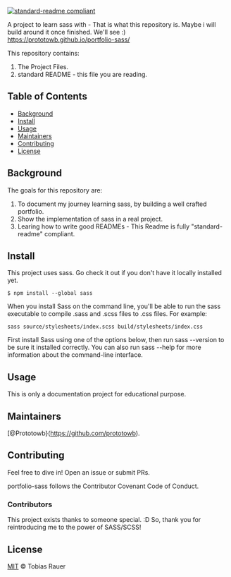 [![standard-readme compliant](https://img.shields.io/badge/readme%20style-standard-brightgreen.svg?style=flat-square)](https://github.com/RichardLitt/standard-readme)

A project to learn sass with - That is what this repository is. Maybe i will build around it once finished. We'll see :) https://prototowb.github.io/portfolio-sass/

This repository contains:

1. The Project Files.
2. standard README - this file you are reading.

## Table of Contents

- [Background](#background)
- [Install](#install)
- [Usage](#usage)
- [Maintainers](#maintainers)
- [Contributing](#contributing)
- [License](#license)

## Background

The goals for this repository are:

1. To document my journey learning sass, by building a well crafted portfolio.
2. Show the implementation of sass in a real project.
3. Learing how to write good READMEs - This Readme is fully "standard-readme" compliant.

## Install

This project uses sass. Go check it out if you don't have it locally installed yet.
```
$ npm install --global sass
```
When you install Sass on the command line, you'll be able to run the sass executable to compile .sass and .scss files to .css files. For example:
```
sass source/stylesheets/index.scss build/stylesheets/index.css
```
First install Sass using one of the options below, then run sass --version to be sure it installed correctly. You can also run sass --help for more information about the command-line interface.

## Usage

This is only a documentation project for educational purpose.

## Maintainers

[@Prototowb}(https://github.com/prototowb).

## Contributing
Feel free to dive in! Open an issue or submit PRs.

portfolio-sass follows the Contributor Covenant Code of Conduct.

### Contributors
This project exists thanks to someone special. :D So, thank you for reintroducing me to the power of SASS/SCSS!

## License
[MIT](LICENSE) © Tobias Rauer
